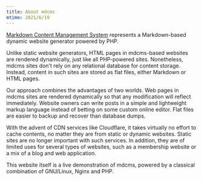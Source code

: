 ```yaml
---
title: About mdcms
mtime: 2021/6/19
---
```


[Markdown Content Management System](https://github.com/cwchentw/mdcms) represents a Markdown-based dynamic website generator powered by PHP.

Unlike static website generators, HTML pages in mdcms-based websites are rendered dynamically, just like all PHP-powered sites. Nonetheless, mdcms sites don't rely on any relational database for content storage. Instead, content in such sites are stored as flat files, either Markdown or HTML pages.

Our approach combines the advantages of two worlds. Web pages in mdcms sites are rendered dynamically so that any modification will reflect immediately. Website owners can write posts in a simple and lightweight markup language instead of betting on some custom online editor. Flat files are easier to backup and recover than database dumps.

With the advent of CDN services like Cloudflare, it takes virtually no effort to cache contents, no matter they are from static or dynamic websites. Static sites are no longer important with such services. In addition, they are of limited uses for several types of websites, such as a membership website or a mix of a blog and web application.

This website itself is a live demonstration of mdcms, powered by a classical combination of GNU/Linux, Nginx and PHP.
